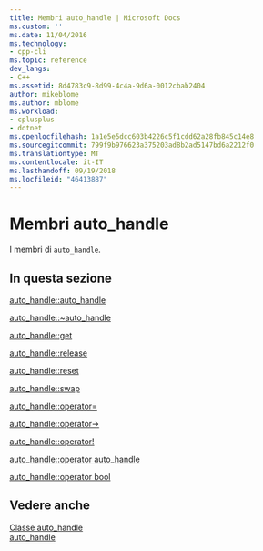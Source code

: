 ```yaml
---
title: Membri auto_handle | Microsoft Docs
ms.custom: ''
ms.date: 11/04/2016
ms.technology:
- cpp-cli
ms.topic: reference
dev_langs:
- C++
ms.assetid: 8d4783c9-8d99-4c4a-9d6a-0012cbab2404
author: mikeblome
ms.author: mblome
ms.workload:
- cplusplus
- dotnet
ms.openlocfilehash: 1a1e5e5dcc603b4226c5f1cdd62a28fb845c14e8
ms.sourcegitcommit: 799f9b976623a375203ad8b2ad5147bd6a2212f0
ms.translationtype: MT
ms.contentlocale: it-IT
ms.lasthandoff: 09/19/2018
ms.locfileid: "46413887"
---
```

# <a name="autohandle-members"></a>Membri auto_handle

I membri di `auto_handle`.

## <a name="in-this-section"></a>In questa sezione

[auto_handle::auto_handle](../dotnet/auto-handle-auto-handle.md)

[auto_handle::~auto_handle](../dotnet/auto-handle-tilde-auto-handle.md)

[auto_handle::get](../dotnet/auto-handle-get.md)

[auto_handle::release](../dotnet/auto-handle-release.md)

[auto_handle::reset](../dotnet/auto-handle-reset.md)

[auto_handle::swap](../dotnet/auto-handle-swap.md)

[auto_handle::operator=](../dotnet/auto-handle-operator-assign.md)

[auto_handle::operator->](../dotnet/auto-handle-operator-arrow.md)

[auto_handle::operator!](../dotnet/auto-handle-operator-logical-not.md)

[auto_handle::operator auto_handle](../dotnet/auto-handle-operator-auto-handle.md)

[auto_handle::operator bool](../dotnet/auto-handle-operator-bool.md)

## <a name="see-also"></a>Vedere anche

[Classe auto_handle](../dotnet/auto-handle-class.md)<br/>
[auto_handle](../dotnet/auto-handle.md)